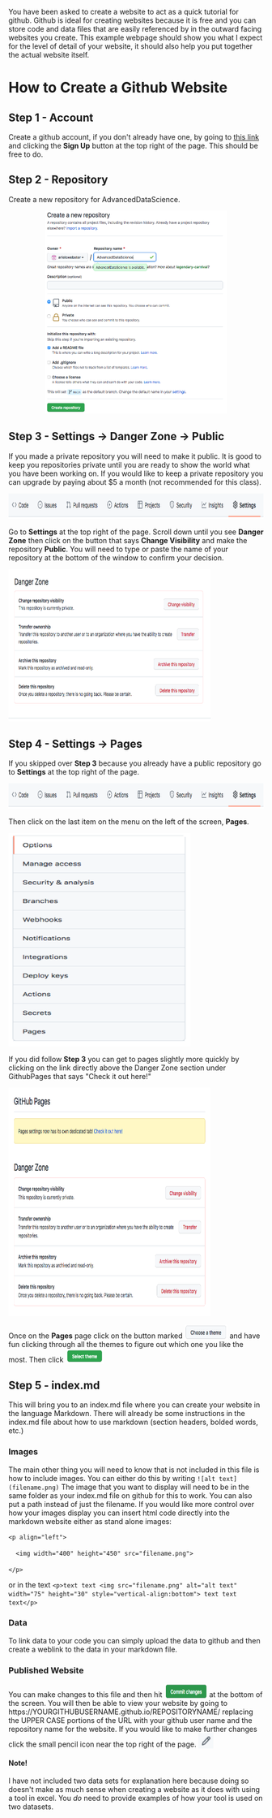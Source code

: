 
You have been asked to create a website to act as a quick tutorial for github. Github is ideal for creating websites because it is free and you can store code and data files that are easily referenced by in the outward facing websites you create. This example webpage should show you what I expect for the level of detail of your website, it should also help you put together the actual website itself. 

# How to Create a Github Website

## Step 1 - Account

Create a github account, if you don't already have one, by going to [this link](https://github.com/) and clicking the **Sign Up** button at the top right of the page. This should be free to do.

## Step 2 - Repository

Create a new repository for AdvancedDataScience.

<p align="center">
  <img width="360" height="400" src="CreateGitRepository.png">
</p>

## Step 3 - Settings -> Danger Zone -> Public

If you made a private repository you will need to make it public. It is good to keep you repositories private until you are ready to show the world what you have been working on. If you would like to keep a private repository you can upgrade by paying about $5 a month (not recommended for this class). 

<p align="center">
  <img width="900" height="50" src="Settings.png">
</p>

Go to **Settings** at the top right of the page. Scroll down until you see **Danger Zone** then click on the button that says **Change Visibility** and make the repository **Public**. You will need to type or paste the name of your repository at the bottom of the window to confirm your decision. 

<p align="left">
  <img width="400" height="300" src="DangerZone.png">
</p>


## Step 4 - Settings -> Pages

If you skipped over **Step 3** because you already have a public repository go to **Settings** at the top right of the page. 

<p align="center">
  <img width="900" height="50" src="Settings.png">
</p>

Then click on the last item on the menu on the left of the screen, **Pages**.

<p align="left">
  <img width="360" height="420" src="Pages.png">
</p>

If you did follow **Step 3** you can get to pages slightly more quickly by clicking on the link directly above the Danger Zone section under GithubPages that says "Check it out here!"

<p align="left">
  <img width="400" height="450" src="DangerZonePages.png">
</p>

<p>Once on the <b>Pages</b> page click on the button marked <img src="ChooseTheme.png" alt="Choose a theme" width="85" height="30" style="vertical-align:bottom"> and have fun clicking through all the themes to figure out which one you like the most. Then click <img src="SelectTheme.png" alt="Choose a theme" width="75" height="30" style="vertical-align:bottom"></p>


## Step 5 - index.md
This will bring you to an index.md file where you can create your website in the language Markdown. There will already be some instructions in the index.md file about how to use markdown (section headers, bolded words, etc.) 

### Images 
The main other thing you will need to know that is not included in this file is how to include images. You can either do this by writing `![alt text](filename.png)` The image that you want to display will need to be in the same folder as your index.md file on github for this to work. You can also put a path instead of just the filename. If you would like more control over how your images display you can insert html code directly into the markdown website either as stand alone images:

  ```
  <p align="left">
  
    <img width="400" height="450" src="filename.png">
    
  </p>
  ```

or in the text `<p>text text <img src="filename.png" alt="alt text" width="75" height="30" style="vertical-align:bottom"> text text text</p>`

### Data
To link data to your code you can simply upload the data to github and then create a weblink to the data in your markdown file. 

### Published Website
<p>You can make changes to this file and then hit <img src="CommitChanges.png" alt="Choose a theme" width="85" height="30" style="vertical-align:bottom"> at the bottom of the screen. You will then be able to view your website by going to https://YOURGITHUBUSERNAME.github.io/REPOSITORYNAME/ replacing the UPPER CASE portions of the URL with your github user name and the repository name for the website. If you would like to make further changes click the small pencil icon near the top right of the page. <img src="Pencil.png" alt="Pencil Icon" width="30" height="30" style="vertical-align:bottom"></p>



#### Note! 
I have not included two data sets for explanation here because doing so doesn't make as much sense when creating a website as it does with using a tool in excel. You *do* need to provide examples of how your tool is used on two datasets. 

